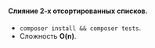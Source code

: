 #### Слияние 2-х отсортированных списков.

- `composer install && composer tests`.
- Сложность **O(n)**.
